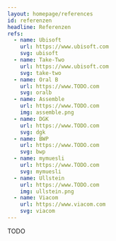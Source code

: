 ```yaml
---
layout: homepage/references
id: referenzen
headline: Referenzen
refs:
  - name: Ubisoft
    url: https://www.ubisoft.com
    svg: ubisoft
  - name: Take-Two
    url: https://www.ubisoft.com
    svg: take-two
  - name: Oral B
    url: https://www.TODO.com
    svg: oralb
  - name: Assemble
    url: https://www.TODO.com
    img: assemble.png
  - name: DGK
    url: https://www.TODO.com
    svg: dgk
  - name: BWP
    url: https://www.TODO.com
    svg: bwp
  - name: mymuesli
    url: https://www.TODO.com
    svg: mymuesli
  - name: Ullstein
    url: https://www.TODO.com
    img: ullstein.png
  - name: Viacom
    url: https://www.viacom.com
    svg: viacom
---
```


TODO
